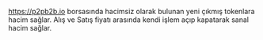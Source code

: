 https://p2pb2b.io borsasında hacimsiz olarak bulunan yeni çıkmış tokenlara hacim sağlar. Alış ve Satış fiyatı arasında kendi işlem açıp kapatarak sanal hacim sağlar.
